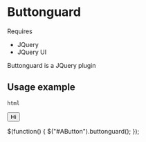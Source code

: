# Buttonguard

Requires
* JQuery
* JQuery UI

Buttonguard is a JQuery plugin 

## Usage example
    html
<button class="btn btn-primary" id="AButton">Hi</button>
    
$(function() {
	$("#AButton").buttonguard();
});
    
